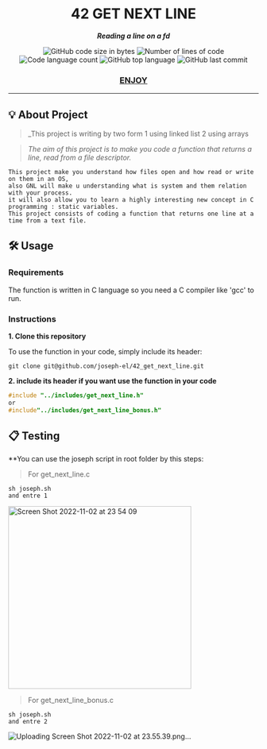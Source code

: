 <h1 align="center">
	42 GET NEXT LINE 
</h1>

<p align="center">
	<b><i>Reading a line on a fd </i></b><br>
<p align="center">
	<img alt="GitHub code size in bytes" src="https://img.shields.io/github/languages/code-size/joseph-el/42_get_next_line?color=lightblue" />
	<img alt="Number of lines of code" src="https://img.shields.io/tokei/lines/github/joseph-el/42_get_next_line?color=critical" />
	<img alt="Code language count" src="https://img.shields.io/github/languages/count/joseph-el/42_get_next_line?color=yellow" />
	<img alt="GitHub top language" src="https://img.shields.io/github/languages/top/jjoseph-el/42_get_next_line?color=blue" />
	<img alt="GitHub last commit" src="https://img.shields.io/github/last-commit/joseph-el/42_get_next_line?color=green" />
 
 
<h3 align="center">
	<a href="#%EF%B8%8F-about">ENJOY</a>
 </h3>
 
---

## 💡 About Project
> _This project is writing by two form  1 using linked list 2 using arrays

> _The aim of this project is to make you code a function that returns a line, read from a file descriptor._

	This project make you understand how files open and how read or write on them in an OS,
	also GNL will make u understanding what is system and them relation with your process.
	it will also allow you to learn a highly interesting new concept in C programming : static variables.
	This project consists of coding a function that returns one line at a time from a text file.
  
  
## 🛠️ Usage

### Requirements

The function is written in C language so you need a C compiler like 'gcc' to run.

### Instructions

**1. Clone this repository**

To use the function in your code, simply include its header:

```git
git clone git@github.com/joseph-el/42_get_next_line.git
```

**2. include its header if you want use the function in your code**

```C
#include "../includes/get_next_line.h"
or
#include"../includes/get_next_line_bonus.h"
```

## 📋 Testing

**You can use the joseph script in root folder by this steps:
> For get_next_line.c
```shell
sh joseph.sh
and entre 1
```
<img width="368" alt="Screen Shot 2022-11-02 at 23 54 09" src="https://user-images.githubusercontent.com/80905157/199617596-3c3eb7cb-37c5-456f-9e96-2a34c491cbd1.png">

> For get_next_line_bonus.c

```shell
sh joseph.sh
and entre 2
```
![Uploading Screen Shot 2022-11-02 at 23.55.39.png…]()



